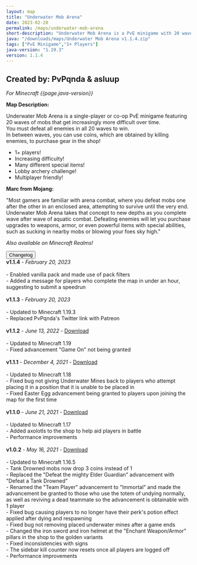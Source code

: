 ```yaml
---
layout: map
title: "Underwater Mob Arena"
date: 2023-02-20
permalink: /maps/underwater-mob-arena
short-description: "Underwater Mob Arena is a PvE minigame with 20 waves of mobs to defeat alone, or with friends!"
java: "/downloads/maps/Underwater Mob Arena v1.1.4.zip"
tags: ["PvE Minigame","1+ Players"]
java-version: "1.19.3"
version: 1.1.4
---
```

Created by: PvPqnda & asluup
-
*For Minecraft {{page.java-version}}*

**Map Description:**

Underwater Mob Arena is a single-player or co-op PvE minigame featuring 20 waves of mobs that get increasingly more difficult over time.<br>
You must defeat all enemies in all 20 waves to win.<br>
In between waves, you can use coins, which are obtained by killing enemies, to purchase gear in the shop!

- 1+ players!
- Increasing difficulty!
- Many different special items!
- Lobby archery challenge!
- Multiplayer friendly!

**Marc from Mojang:**

"Most gamers are familiar with arena combat, where you defeat mobs one after the other in an enclosed area, attempting to survive until the very end. Underwater Mob Arena takes that concept to new depths as you complete wave after wave of aquatic combat. Defeating enemies will let you purchase upgrades to weapons, armor, or even powerful items with special abilities, such as sucking in nearby mobs or blowing your foes sky high."

*Also available on Minecraft Realms!*

<div id="accordion">
  <div class="card">
        <button class="card-header mb-0 btn btn-link text-decoration-none" data-toggle="collapse" data-target="#changelog" aria-expanded="false" aria-controls="changelog" id="changelogBtn">
           Changelog
        </button>
</div>

<div id="changelog" class="collapse" aria-labelledby="changelogBtn" data-parent="#accordion">
      <div class="card-body">
<b>v1.1.4</b> - <em>February 20, 2023</em><br>
<br>
- Enabled vanilla pack and made use of pack filters<br>
- Added a message for players who complete the map in under an hour, suggesting to submit a speedrun<br>
<br>
<b>v1.1.3</b> - <em>February 20, 2023</em><br>
<br>
- Updated to Minecraft 1.19.3<br>
- Replaced PvPqnda's Twitter link with Patreon<br>
<br>
<b>v1.1.2</b> - <em>June 13, 2022</em> - <a style="text-decoration: underline;" href="/downloads/maps/old/Underwater Mob Arena v1.1.2.zip" download>Download</a><br>
<br>
- Updated to Minecraft 1.19<br>
- Fixed advancement "Game On" not being granted<br>
<br>
<b>v1.1.1</b> - <em>December 4, 2021</em> - <a style="text-decoration: underline;" href="/downloads/maps/old/Underwater Mob Arena v1.1.1.zip" download>Download</a><br>
<br>
- Updated to Minecraft 1.18<br>
- Fixed bug not giving Underwater Mines back to players who attempt placing it in a position that it is unable to be placed in<br>
- Fixed Easter Egg advancement being granted to players upon joining the map for the first time<br>
<br>
<b>v1.1.0</b> - <em>June 21, 2021</em> - <a style="text-decoration: underline;" href="/downloads/maps/old/Underwater Mob Arena v1.1.0.zip" download>Download</a><br>
<br>
- Updated to Minecraft 1.17<br>
- Added axolotls to the shop to help aid players in battle<br>
- Performance improvements<br>
<br>
<b>v1.0.2</b> - <em>May 16, 2021</em> - <a style="text-decoration: underline;" href="/downloads/maps/old/Underwater Mob Arena v1.0.2.zip" download>Download</a><br>
<br>
- Updated to Minecraft 1.16.5<br>
- Tank Drowned mobs now drop 3 coins instead of 1<br>
- Replaced the "Defeat the mighty Elder Guardian" advancement with "Defeat a Tank Drowned"<br>
- Renamed the "Team Player" advancement to "Immortal" and made the advancement be granted to those who use the totem of undying normally, as well as reviving a dead teammate so the advancement is obtainable with 1 player<br>
- Fixed bug causing players to no longer have their perk's potion effect applied after dying and respawning<br>
- Fixed bug not removing placed underwater mines after a game ends<br>
- Changed the iron sword and iron helmet at the "Enchant Weapon/Armor" pillars in the shop to the golden variants<br>
- Fixed inconsistencies with signs<br>
- The sidebar kill counter now resets once all players are logged off<br>
- Performance improvements<br>
      </div>
    </div>
  </div>